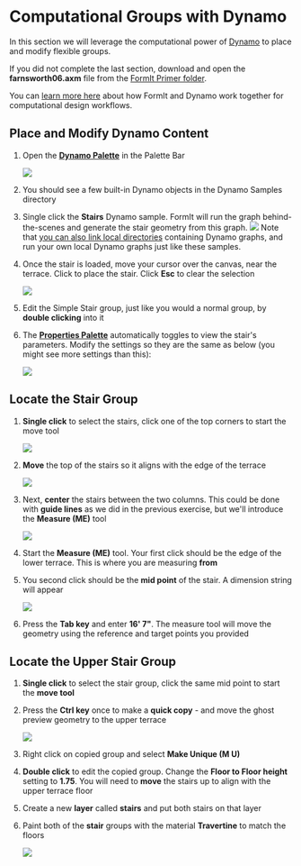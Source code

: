 # Computational Groups with Dynamo

In this section we will leverage the computational power of [Dynamo](http://dynamobim.org/) to place and modify flexible groups.

If you did not complete the last section, download and open the **farnsworth06.axm** file from the [FormIt Primer folder](./#prerequisites-for-this-turorial). 

You can [learn more here](http://formit.autodesk.com/page/formit-dynamo) about how FormIt and Dynamo work together for computational design workflows.

## Place and Modify Dynamo Content

1. Open the [**Dynamo Palette**](../formit-introduction/tool-bars.md) in the Palette Bar

   ![](../.gitbook/assets/99a4e906-2dd3-4a71-bcc9-578018dc5fb8.png)

2. You should see a few built-in Dynamo objects in the Dynamo Samples directory
3. Single click the **Stairs** Dynamo sample. FormIt will run the graph behind-the-scenes and generate the stair geometry from this graph.   ![](../.gitbook/assets/20190618-dynamo-stairs.png)  Note that [you can also link local directories](https://formit.autodesk.com/page/formit-dynamo#dynamo-getting-started) containing Dynamo graphs, and run your own local Dynamo graphs just like these samples.
4. Once the stair is loaded, move your cursor over the canvas, near the terrace. Click to place the stair. Click **Esc** to clear the selection

   ![](../.gitbook/assets/7f47eb16-9bde-4a17-bf63-898774c31338.png)

5. Edit the Simple Stair group, just like you would a normal group, by **double clicking** into it
6. The [**Properties Palette**](../formit-introduction/tool-bars.md) automatically toggles to view the stair's parameters. Modify the settings so they are the same as below \(you might see more settings than this\):

   ![](../.gitbook/assets/20190618-dynamo-stair-params.png) 

## Locate the Stair Group

1. **Single click** to select the stairs, click one of the top corners to start the move tool

   ![](../.gitbook/assets/upperterracesketch_23.png)

2. **Move** the top of the stairs so it aligns with the edge of the terrace

   ![](../.gitbook/assets/upperterracesketch_24.png)

3. Next, **center** the stairs between the two columns. This could be done with **guide lines** as we did in the previous exercise, but we'll introduce the **Measure \(ME\)** tool

   ![](../.gitbook/assets/measure.png)

4. Start the **Measure \(ME\)** tool. Your first click should be the edge of the lower terrace. This is where you are measuring **from**
5. You second click should be the **mid point** of the stair. A dimension string will appear

   ![](../.gitbook/assets/upperterracesketch_25.png)

6. Press the **Tab key** and enter **16' 7"**. The measure tool will move the geometry using the reference and target points you provided

## Locate the Upper Stair Group

1. **Single click** to select the stair group, click the same mid point to start the **move tool**
2. Press the **Ctrl key** once to make a **quick copy** - and move the ghost preview geometry to the upper terrace

   ![](../.gitbook/assets/upperterracesketch_26.png)

3. Right click on copied group and select **Make Unique \(M U\)**
4. **Double click** to edit the copied group. Change the **Floor to Floor height** setting to **1.75**. You will need to **move** the stairs up to align with the upper terrace floor
5. Create a new **layer** called **stairs** and put both stairs on that layer
6. Paint both of the **stair** groups with the material **Travertine** to match the floors

   ![](../.gitbook/assets/upperterracesketch_28.png)

